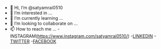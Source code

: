 - 👋 Hi, I’m @satyamrai0510
- 👀 I’m interested in ...
- 🌱 I’m currently learning ...
- 💞️ I’m looking to collaborate on ...
- 📫 How to reach me ...
-INSTAGRAM(https://www.instagram.com/satyamrai0510/)
-[LINKEDIN](https://www.linkedin.com/satyamrai0510/)
-[TWITTER](https://www.twitter.com/satyamrai0510/)
-[FACEBOOK](https://www.facebook.com/satyamrai0510/)

<!---
satyamrai0510/satyamrai0510 is a ✨ special ✨ repository because its `README.md` (this file) appears on your GitHub profile.
You can click the Preview link to take a look at your changes.
--->
